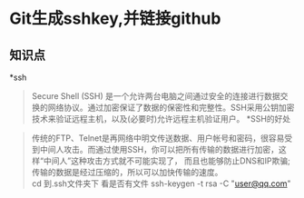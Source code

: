 Git生成sshkey,并链接github  
===
知识点  
---
*ssh  
  >Secure Shell (SSH) 是一个允许两台电脑之间通过安全的连接进行数据交换的网络协议。通过加密保证了数据的保密性和完整性。SSH采用公钥加密技术来验证远程主机，以及(必要时)允许远程主机验证用户。
*SSH的好处  

  >传统的FTP、Telnet是再网络中明文传送数据、用户帐号和密码，很容易受到中间人攻击。而通过使用SSH，你可以把所有传输的数据进行加密，这样“中间人”这种攻击方式就不可能实现了， 而且也能够防止DNS和IP欺骗;  
  >传输的数据是经过压缩的，所以可以加快传输的速度。  
cd 到.ssh文件夹下
看是否有文件
ssh-keygen -t rsa -C "user@qq.com"
